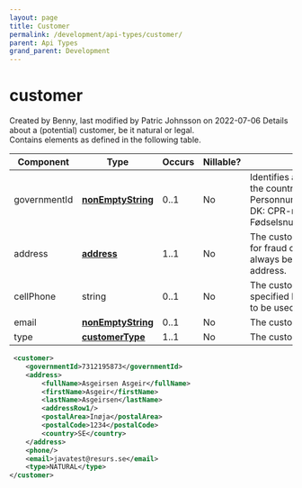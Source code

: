```yaml
---
layout: page
title: Customer
permalink: /development/api-types/customer/
parent: Api Types
grand_parent: Development
---
```




# customer 
Created by Benny, last modified by Patric Johnsson on 2022-07-06
Details about a (potential) customer, be it natural or legal.  
Contains elements as defined in the following table.

| Component    | Type                                  | Occurs | Nillable? | Description                                                                                                                                    |
|--------------|---------------------------------------|--------|-----------|------------------------------------------------------------------------------------------------------------------------------------------------|
| governmentId | **[nonEmptyString](simple-types...)** | 0..1   | No        | Identifies a customer uniquely within the country.• SE: Personnummer/Organisationsnummer• DK: CPR-number• NO: Fødselsnummer• FI: Henkilötunnus |
| address      | **[address](address)**                | 1..1   | No        | The customer address. It's only used for fraud control. billingAddress will always be the customers registered address.                        |
| cellPhone    | string                                | 0..1   | No        | The customer's cell phone number is specified here. Mandatory if Swish is to be used as payment method                                         |
| email        | **[nonEmptyString](simple-types...)** | 0..1   | No        | The customer email address.                                                                                                                    |
| type         | **[customerType](customertype)**      | 1..1   | No        | The customer type.                                                                                                                             |

```xml
 <customer>
    <governmentId>7312195873</governmentId>
    <address>
        <fullName>Asgeirsen Asgeir</fullName>
        <firstName>Asgeir</firstName>
        <lastName>Asgeirsen</lastName>
        <addressRow1/>
        <postalArea>Inøja</postalArea>
        <postalCode>1234</postalCode>
        <country>SE</country>
    </address>
    <phone/>
    <email>javatest@resurs.se</email>
    <type>NATURAL</type>
</customer>
```

